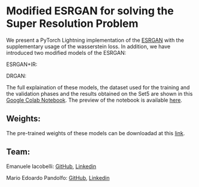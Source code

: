# Modified ESRGAN for solving the Super Resolution Problem
 
We present a PyTorch Lightning implementation of the [ESRGAN](https://arxiv.org/pdf/1809.00219.pdf) with the supplementary usage of the wasserstein loss. In addition, we have introduced two modified models of the ESRGAN: 

ESRGAN+IR: 

DRGAN: 

The full explaination of these models, the dataset used for the training and the validation phases and the results obtained on the Set5 are shown in this [Google Colab Notebook](https://colab.research.google.com/drive/18OlSyFmXV3yE6B_baPHN-psWyn_5bPD3?usp=sharing). The preview of the notebook is available [here](https://github.com/IacobelliEmanuele/Modified-ESRGAN-for-Super-Resolution-Problem/blob/main/Modified_ESRGAN_for_solving_Super_Resolution_problem.ipynb).

## Weights:

The pre-trained weights of these models can be downloadad at this [link](https://drive.google.com/drive/folders/1nkULIOT1WYE1VzjdsnNJ2lnd_qUKf8IX?usp=sharing).

## Team:

Emanuele Iacobelli: [GitHub](https://github.com/IacobelliEmanuele), [Linkedin](www.linkedin.com/in/Emanuele-Iacobelli) 

Mario Edoardo Pandolfo: [GitHub](https://github.com/JRhin), [Linkedin](www.linkedin.com/in/jrhin)
